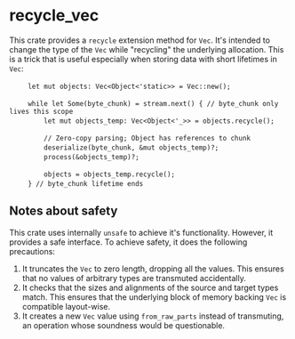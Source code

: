 # recycle_vec

This crate provides a `recycle` extension method for `Vec`.
It's intended to change the type of the `Vec` while "recycling"
the underlying allocation. This is a trick that is useful especially
when storing data with short lifetimes in `Vec`:
```
   　let mut objects: Vec<Object<'static>> = Vec::new();

  　 while let Some(byte_chunk) = stream.next() { // byte_chunk only lives this scope
       　let mut objects_temp: Vec<Object<'_>> = objects.recycle();

      　 // Zero-copy parsing; Object has references to chunk
      　 deserialize(byte_chunk, &mut objects_temp)?;
     　  process(&objects_temp)?;

      　 objects = objects_temp.recycle();
 　  } // byte_chunk lifetime ends
```
## Notes about safety
This crate uses internally `unsafe` to achieve it's functionality.
However, it provides a safe interface. To achieve safety, it does
the following precautions:
1. It truncates the `Vec` to zero length, dropping all the values.
This ensures that no values of arbitrary types are transmuted
accidentally.
2. It checks that the sizes and alignments of the source and target
types match. This ensures that the underlying block of memory backing
`Vec` is compatible layout-wise.
3. It creates a new `Vec` value using `from_raw_parts` instead of
transmuting, an operation whose soundness would be questionable.
